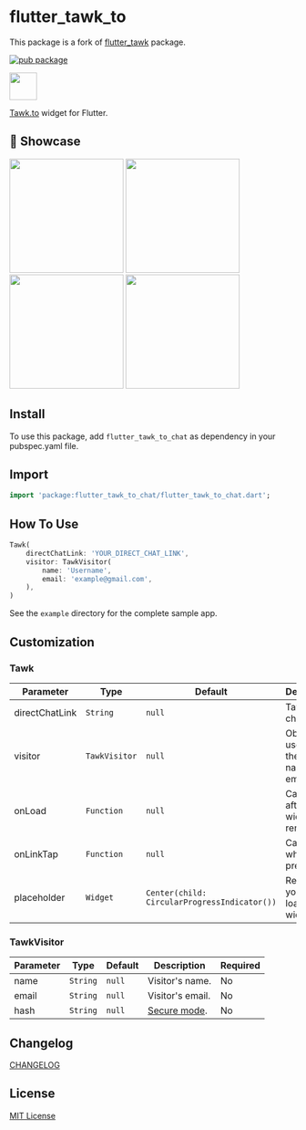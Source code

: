 # flutter_tawk_to
This package is a fork of [flutter_tawk](https://github.com/ayoubamine/flutter_tawk) package.

[![pub package](https://img.shields.io/pub/v/flutter_tawk_to_chat.svg)](https://pub.dev/packages/flutter_tawk_to_chat)

<img src="https://i1.wp.com/www.tawk.to/wp-content/uploads/2020/04/tawk-sitelogo.png" width="48">

[Tawk.to](https://www.tawk.to) widget for Flutter.

## 🚀 Showcase

<p>
    <img src="https://raw.githubusercontent.com/ycy-0510/flutter_tawk_to/main/readme_resources/screenshot4.png" width="200" />
    <img src="https://raw.githubusercontent.com/ycy-0510/flutter_tawk_to/main/readme_resources/screenshot5.png" width="200" />
    <img src="https://raw.githubusercontent.com/ycy-0510/flutter_tawk_to/main/readme_resources/screenshot6.png" width="200" />
    <img src="https://raw.githubusercontent.com/ycy-0510/flutter_tawk_to/main/readme_resources/screenshot7.png" width="200" />
</p>

## Install

To use this package, add `flutter_tawk_to_chat` as dependency in your pubspec.yaml file.

## Import

```dart
import 'package:flutter_tawk_to_chat/flutter_tawk_to_chat.dart';
```

## How To Use

```dart
Tawk(
    directChatLink: 'YOUR_DIRECT_CHAT_LINK',
    visitor: TawkVisitor(
        name: 'Username',
        email: 'example@gmail.com',
    ),
)
```

See the `example` directory for the complete sample app.

## Customization

### Tawk

| Parameter      | Type          | Default                                      | Description                                    | Required |
| -------------- | ------------- | -------------------------------------------- | ---------------------------------------------- | -------- |
| directChatLink | `String`      | `null`                                       | Tawk direct chat link.                         | Yes      |
| visitor        | `TawkVisitor` | `null`                                       | Object used to set the visitor name and email. | No       |
| onLoad         | `Function`    | `null`                                       | Called right after the widget is rendered.     | No       |
| onLinkTap      | `Function`    | `null`                                       | Called when a link pressed.                    | No       |
| placeholder    | `Widget`      | `Center(child: CircularProgressIndicator())` | Render your own loading widget.                | No       |

### TawkVisitor

| Parameter | Type     | Default | Description                                                 | Required |
| --------- | -------- | ------- | ----------------------------------------------------------- | -------- |
| name      | `String` | `null`  | Visitor's name.                                             | No       |
| email     | `String` | `null`  | Visitor's email.                                            | No       |
| hash      | `String` | `null`  | [Secure mode](https://developer.tawk.to/jsapi/#SecureMode). | No       |


## Changelog

[CHANGELOG](./CHANGELOG.md)

## License

[MIT License](./LICENSE)
